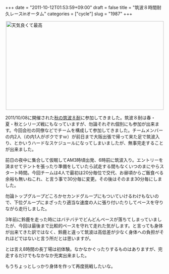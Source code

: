 +++
date = "2011-10-12T01:53:59+09:00"
draft = false
title = "筑波８時間耐久レースinオータム"
categories = ["cycle"]
slug = "1987"
+++

<p><a title="View '天気良くて最高' on Flickr.com" href="https://www.flickr.com/photos/30749043@N07/6222072556"><img style="display: block; margin-left: auto; margin-right: auto;" title="天気良くて最高" src="https://farm7.static.flickr.com/6095/6222072556_ecec1cd307.jpg" border="0" alt="天気良くて最高" width="500" height="281" /></a></p>
<p>2011/10/08に開催された<a href="http://www.jccerc.info/newpage20.htm">秋の筑波８耐</a>に参加してきました。筑波８耐は春・夏・秋とシリーズ戦にもなっていますが、勿論それぞれ個別にも参加が出来ます。今回会社の同僚などでチームを構成して参加してきました。チームメンバーの内2人（の内1人がボクですｗ）が前日まで大阪出張で帰って来た足で筑波入り、とかいうハードなスケジュールになってしまいましたが、無事完走することが出来ました。</p>
<p>前日の夜中に集合して仮眠してAM3時頃出発、6時前に筑波入り。エントリーを済ませてテントを張ったり準備をしていたら試走する間もなくいつのまにやらスタート時間。今回チームは4人で最初は20分毎位で交代、お昼頃からご飯食べる余裕も無いねこれ、と言う事で30分毎に変更。その後はそのまま30分毎にしました。</p>
<p>勿論トップグループどころかセカンドグループにもついていけるわけもないので、下位グループにまざったり適当な速度の人に張り付いたりしてペースを守りながら走行しました。</p>
<p>3年前に鈴鹿を走った時にはバテバテでどんどんペースが落ちてしまっていましたが、今回は最後まで比較的ペースを守れて走れた気がします。と言っても身体が出来てきた訳ではなく、鈴鹿と違って筑波は高低差が少なく身体への負担がそれほどではないと言う所だとは思いますが。</p>
<p>とは言え8時間の長丁場は初体験。なかなかぐったりするものはありますが、完走するだけでもなかなか充実出来ました。</p>
<p>もうちょっとしっかり身体を作って再度挑戦したいな。</p>
<p> </p>
